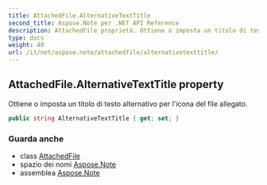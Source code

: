 ```yaml
---
title: AttachedFile.AlternativeTextTitle
second_title: Aspose.Note per .NET API Reference
description: AttachedFile proprietà. Ottiene o imposta un titolo di testo alternativo per licona del file allegato.
type: docs
weight: 40
url: /it/net/aspose.note/attachedfile/alternativetexttitle/
---
```

## AttachedFile.AlternativeTextTitle property

Ottiene o imposta un titolo di testo alternativo per l'icona del file allegato.

```csharp
public string AlternativeTextTitle { get; set; }
```

### Guarda anche

* class [AttachedFile](../)
* spazio dei nomi [Aspose.Note](../../attachedfile/)
* assemblea [Aspose.Note](../../../)


